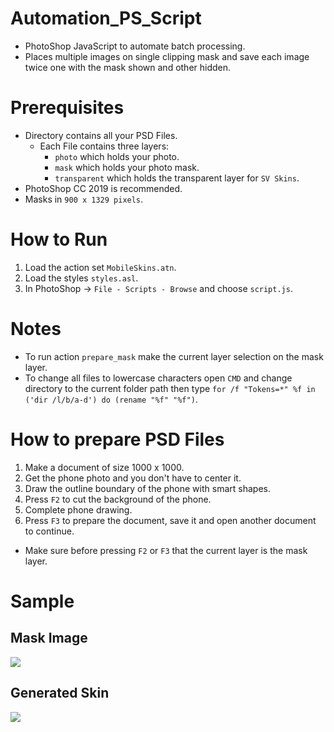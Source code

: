 # Automation_PS_Script
* PhotoShop JavaScript to automate batch processing.
* Places multiple images on single clipping mask and save each image twice one with the mask shown and other hidden.

# Prerequisites
* Directory contains all your PSD Files.
    * Each File contains three layers:
        * `photo` which holds your photo.
        * `mask` which holds your photo mask.
        * `transparent` which holds the transparent layer for `SV Skins`.
* PhotoShop CC 2019 is recommended.
* Masks in `900 x 1329 pixels`.

# How to Run
1. Load the action set `MobileSkins.atn`.
2. Load the styles `styles.asl`.
3. In PhotoShop -> `File - Scripts - Browse` and choose `script.js`.

# Notes
* To run action `prepare_mask` make the current layer selection on the mask layer. 
* To change all files to lowercase characters open `CMD` and change directory to the current folder path then type `for /f "Tokens=*" %f in ('dir /l/b/a-d') do (rename "%f" "%f")`.

# How to prepare PSD Files
1. Make a document of size 1000 x 1000.
2. Get the phone photo and you don't have to center it.
3. Draw the outline boundary of the phone with smart shapes.
4. Press `F2` to cut the background of the phone.
5. Complete phone drawing.
6. Press `F3` to prepare the document, save it and open another document to continue.

* Make sure before pressing `F2` or `F3` that the current layer is the mask layer.

# Sample
## Mask Image
![](images/mask.png)
## Generated Skin
![](images/skin.png)

